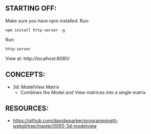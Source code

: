 ## STARTING OFF:

Make sure you have npm installed.
Run:
```
npm install http-server -g
```

Run:
```
http-server
```

View at: http://localhost:8080/

## CONCEPTS:

* 3d: ModelView Matrix
  * Combines the Model and View matrices into a single matrix

## RESOURCES:

* https://github.com/davidwparker/programmingtil-webgl/tree/master/0055-3d-modelview
